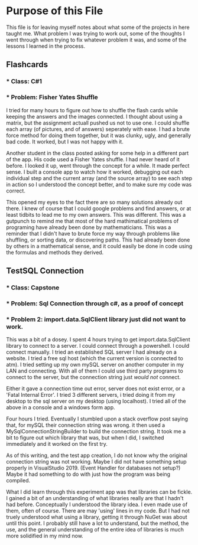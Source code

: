 # Purpose of this File

This file is for leaving myself notes about what some of the projects in here taught me. What problem I was trying to work out, some of the thoughts I went through when trying to fix whatever problem it was, and some of the lessons I learned in the process.


## Flashcards 

### * Class: C#1 
### * Problem: Fisher Yates Shuffle

I tried for many hours to figure out how to shuffle the flash cards while keeping the answers and the images connected. I thought about using a matrix, but the assignment actuall pushed us not to use one. I could shuffle each array (of pictures, and of answers) seperately with ease. I had a brute force method for doing them together, but it was clunky, ugly, and generally bad code. It worked, but I was not happy with it.

Another student in the class posted asking for some help in a different part of the app. His code used a Fisher Yates shuffle. I had never heard of it before. I looked it up, went through the concept for a while. It made perfect sense.  I built a console app to watch how it worked, debugging out each individual step and the current array (and the source array) to see each step in action so I understood the concept better, and to make sure my code was correct.

This opened my eyes to the fact there are so many solutions already out there. I knew of course that I could google problems and find answers, or at least tidbits to lead me to my own answers. This was different. This was a gutpunch to remind me that most of the hard mathimatical problems of programing have already been done by mathematicians. This was a reminder that I didn't have to brute force my way through problems like shuffling, or sorting data, or discovering paths. This had already been done by others in a mathematical sense, and it could easily be done in code using the formulas and methods they derived. 

## TestSQL Connection 

### * Class: Capstone
### * Problem: Sql Connection through c#, as a proof of concept
### * Problem 2: import.data.SqlClient library just did not want to work.

This was a bit of a dosey. I spent 4 hours trying to get import.data.SqlClient library to connect to a server. I could connect through a powershell. I could connect manually. I tried an established SQL server I had already on a website. I tried a free sql host (which the current version is connected to atm). I tried setting up my own mySQL server on another computer in my LAN and connecting. With all of them I could use third party programs to connect to the server, but the connection string just *would not* connect.

Either it gave a connection time out error, server does not exist error, or a 'Fatal Internal Error'.  I tried 3 different servers, i tried doing it from my desktop to the sql server on my desktop (using localhost). I tried all of the above in a console and a windows form app.

Four hours I tried. Eventually I stumbled upon a stack overflow post saying that, for mySQL their connection string was wrong. it then used a MySqlConnectionStringBuilder to build the connection string. It took me a bit to figure out which library that was, but when I did, I switched immediately and it worked on the first try.

As of this writing, and the test app creation, I do not know why the original connection string was not working. Maybe I did not have something setup properly in VisualStudio 2019. (Event Handler for databases not setup?) Maybe it had something to do with just how the program was being compiled. 

What I did learn through this experiment app was that libraries can be fickle. I gained a bit of an understanding of what libraries really are that I hadn't had before. Conceptually I understood the library idea. I even made use of them, often of course. There are may 'using' lines in my code.  But I had not truely understood what using a library, getting it through NuGet was about until this point.  I probably still have a lot to understand, but the method, the use, and the general understanding of the entire idea of libraries is much more solidified in my mind now.


